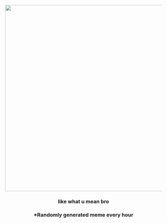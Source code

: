 <p align="center">
        <img src="https://i.redd.it/wr3094a2vkv91.jpg" width="600" height="600">
        </p>
        <h3 align="center">like what u mean bro</h3>
        <h3 align="center">*Randomly generated meme every hour</h3>
    